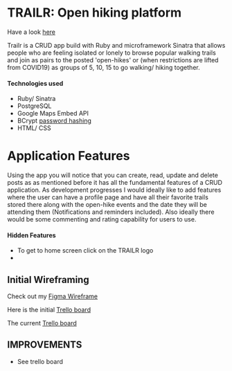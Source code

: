 # TRAILR: Open hiking platform 

Have a look [here](https://rocky-hollows-48883.herokuapp.com/)

Trailr is a CRUD app build with Ruby and microframework Sinatra that allows people who are feeling isolated or lonely to browse popular walking trails and join as pairs to the posted 'open-hikes' or (when restrictions are lifted from COVID19) as groups of 5, 10, 15 to go walking/ hiking together. 

#### Technologies used 
- Ruby/ Sinatra
- PostgreSQL
- Google Maps Embed API
- BCrypt [password hashing](https://github.com/codahale/bcrypt-ruby)
- HTML/ CSS 

# Application Features 

Using the app you will notice that you can create, read, update and delete posts as as mentioned before it has all the fundamental features of a CRUD application. As development progresses I would ideally like to add features where the user can have a profile page and have all their favorite trails stored there along with the open-hike events and the date they will be attending them (Notifications and reminders included). Also ideally there would be some commenting and rating capability for users to use. 

#### Hidden Features 

- To get to home screen click on the TRAILR logo 
- 

## Initial Wireframing 

Check out my [Figma Wireframe](https://www.figma.com/file/MDJA29VCB2Cwx7YwBoSujw/Untitled?node-id=0%3A1)

Here is the initial [Trello board](https://imgur.com/7xkze9v)

The current [Trello board](https://trello.com/b/Gtl7giGf)


## IMPROVEMENTS 
- See trello board
